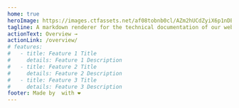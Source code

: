 ```yaml
---
home: true
heroImage: https://images.ctfassets.net/af08tobnb0cl/AZm2hUCdZyiX6p1nDEC81/d47a4f383ac61c641c57f64d9c189dba/xbge-logo.svg
tagline: A markdown renderer for the technical documentation of our website
actionText: Overview →
actionLink: /overview/
# features:
#   - title: Feature 1 Title
#     details: Feature 1 Description
#   - title: Feature 2 Title
#     details: Feature 2 Description
#   - title: Feature 3 Title
#     details: Feature 3 Description
footer: Made by  with ❤️
---
```

